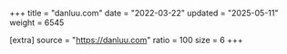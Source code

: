 +++
title = "danluu.com"
date = "2022-03-22"
updated = "2025-05-11"
weight = 6545

[extra]
source = "https://danluu.com"
ratio = 100
size = 6
+++
